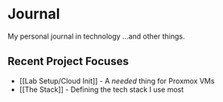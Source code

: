 # Journal
My personal journal in technology ...and other things.

## Recent Project Focuses
- [[Lab Setup/Cloud Init]] - A *needed* thing for Proxmox VMs
- [[The Stack]] - Defining the tech stack I use most
